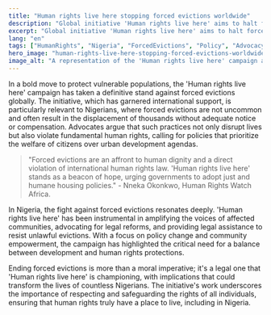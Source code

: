 ```yaml
---
title: "Human rights live here stopping forced evictions worldwide"
description: "Global initiative 'Human rights live here' aims to halt forced evictions, impacting lives in Nigeria."
excerpt: "Global initiative 'Human rights live here' aims to halt forced evictions."
lang: "en"
tags: ["HumanRights", "Nigeria", "ForcedEvictions", "Policy", "Advocacy"]
hero_image: "human-rights-live-here-stopping-forced-evictions-worldwide.png"
image_alt: "A representation of the 'Human rights live here' campaign against forced evictions"
---
```


In a bold move to protect vulnerable populations, the 'Human rights live here' campaign has taken a definitive stand against forced evictions globally. The initiative, which has garnered international support, is particularly relevant to Nigerians, where forced evictions are not uncommon and often result in the displacement of thousands without adequate notice or compensation. Advocates argue that such practices not only disrupt lives but also violate fundamental human rights, calling for policies that prioritize the welfare of citizens over urban development agendas.

> "Forced evictions are an affront to human dignity and a direct violation of international human rights law. 'Human rights live here' stands as a beacon of hope, urging governments to adopt just and humane housing policies." - Nneka Okonkwo, Human Rights Watch Africa.

In Nigeria, the fight against forced evictions resonates deeply. 'Human rights live here' has been instrumental in amplifying the voices of affected communities, advocating for legal reforms, and providing legal assistance to resist unlawful evictions. With a focus on policy change and community empowerment, the campaign has highlighted the critical need for a balance between development and human rights protections.

Ending forced evictions is more than a moral imperative; it's a legal one that 'Human rights live here' is championing, with implications that could transform the lives of countless Nigerians. The initiative's work underscores the importance of respecting and safeguarding the rights of all individuals, ensuring that human rights truly have a place to live, including in Nigeria.